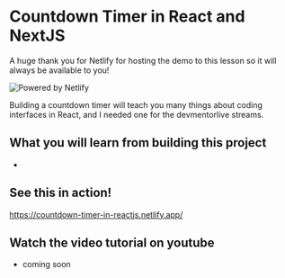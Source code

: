 # Countdown Timer in React and NextJS

A huge thank you for Netlify for hosting the demo to this lesson so it will always be available to you!

![Powered by Netlify](https://raw.githubusercontent.com/devmentorlive-youtube/0001-datatables-in-react-sort-filter-page/main/public/powered-by-netlify-light.png)

Building a countdown timer will teach you many things about coding interfaces in React, and I needed one for the devmentorlive streams.

## What you will learn from building this project

-

## See this in action!

https://countdown-timer-in-reactjs.netlify.app/

## Watch the video tutorial on youtube

- coming soon
